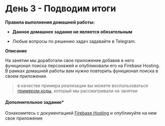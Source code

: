 # День 3 - Подводим итоги

**Правила выполнения домашней работы:**

- **Данное домашнее задание не является обязательным**

- Любые вопросы по решению задач задавайте в Telegram.

**Описание**

На занятии мы доработали свое приложение добавив в него функционал поиска персонажей и опубликовали его 
на Firebase Hosting. 
В рамках домашней работы вам нужно повторить функционал поиска в своем приложении.  

> в качестве примера реализации вы можете воспользоваться [примером коды](result), который мы рассматривали на занятии  


#### Дополнительное задание* 
Ознакомитесь с документацией  [Firebase Hosting]( https://firebase.google.com/docs/hosting) и опубликуйте на нем свое 
приложение 
